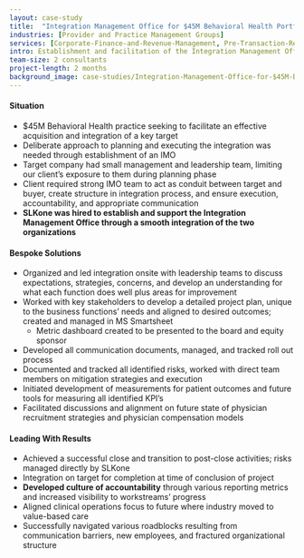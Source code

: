 ```yaml
---
layout: case-study
title:  "Integration Management Office for $45M Behavioral Health Portfolio Company"
industries: [Provider and Practice Management Groups]
services: [Corporate-Finance-and-Revenue-Management, Pre-Transaction-Readiness, Change-Management, Post-Merger-Integration]
intro: Establishment and facilitation of the Integration Management Office (IMO) to assist the successful integration of two of the largest Behavioral Health practices in the region
team-size: 2 consultants
project-length: 2 months
background_image: case-studies/Integration-Management-Office-for-$45M-Behavioral-Health-Portfolio-Company.jpg
---
```


#### Situation
- $45M Behavioral Health practice seeking to facilitate an effective acquisition and integration of a key target​
- Deliberate approach to planning and executing the integration was needed through establishment of an IMO​
- Target company had small management and leadership team, limiting our client’s exposure to them during planning phase​
- Client required strong IMO team to act as conduit between target and buyer, create structure in integration process, and ensure execution, accountability, and appropriate communication​
- **SLKone was hired to establish and support the Integration Management Office through a smooth integration of the two organizations**

#### Bespoke Solutions
- Organized and led integration onsite with leadership teams to discuss expectations, strategies, concerns, and develop an understanding for what each function does well plus areas for improvement​
- Worked with key stakeholders to develop a detailed project plan, unique to the business functions’ needs and aligned to desired outcomes; created and managed in MS Smartsheet​
  - Metric dashboard created to be presented to the board and equity sponsor​
- Developed all communication documents, managed, and tracked roll out process​
- Documented and tracked all identified risks, worked with direct team members on mitigation strategies and execution​
- Initiated development of measurements for patient outcomes and future tools for measuring all identified KPI’s​
- Facilitated discussions and alignment on future state of physician recruitment strategies and physician compensation models

#### Leading With Results
- Achieved a successful close and transition to post-close activities; risks managed directly by SLKone​
- Integration on target for completion at time of conclusion of project​
- **Developed culture of accountability** through various reporting metrics and increased visibility to workstreams’ progress​
- Aligned clinical operations focus to future where industry moved to value-based care​
- Successfully navigated various roadblocks resulting from communication barriers, new employees, and fractured organizational structure​
